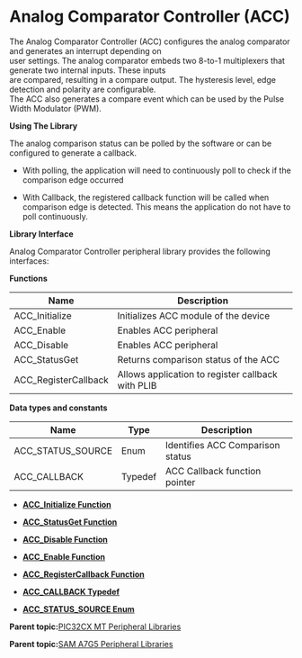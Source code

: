 # Analog Comparator Controller \(ACC\)

The Analog Comparator Controller \(ACC\) configures the analog comparator and generates an interrupt depending on<br />user settings. The analog comparator embeds two 8-to-1 multiplexers that generate two internal inputs. These inputs<br />are compared, resulting in a compare output. The hysteresis level, edge detection and polarity are configurable.<br />The ACC also generates a compare event which can be used by the Pulse Width Modulator \(PWM\).

**Using The Library**

The analog comparison status can be polled by the software or can be configured to generate a callback.

-   With polling, the application will need to continuously poll to check if the comparison edge occurred

-   With Callback, the registered callback function will be called when comparison edge is detected. This means the application do not have to poll continuously.


**Library Interface**

Analog Comparator Controller peripheral library provides the following interfaces:

**Functions**

|Name|Description|
|----|-----------|
|ACC\_Initialize|Initializes ACC module of the device|
|ACC\_Enable|Enables ACC peripheral|
|ACC\_Disable|Enables ACC peripheral|
|ACC\_StatusGet|Returns comparison status of the ACC|
|ACC\_RegisterCallback|Allows application to register callback with PLIB|

**Data types and constants**

|Name|Type|Description|
|----|----|-----------|
|ACC\_STATUS\_SOURCE|Enum|Identifies ACC Comparison status|
|ACC\_CALLBACK|Typedef|ACC Callback function pointer|

-   **[ACC\_Initialize Function](GUID-9BCE1658-3877-44D6-8EB3-510173F2D43B.md)**  

-   **[ACC\_StatusGet Function](GUID-A1AD8E42-FD92-4B59-B967-9CA9D00A4212.md)**  

-   **[ACC\_Disable Function](GUID-D79C39A4-3012-4A2D-B43E-E352A31F6F51.md)**  

-   **[ACC\_Enable Function](GUID-35F8A1CA-41E6-4AA8-A41D-9468ED7991F4.md)**  

-   **[ACC\_RegisterCallback Function](GUID-AF165091-8951-4D8B-A579-8C7BB983A6FC.md)**  

-   **[ACC\_CALLBACK Typedef](GUID-E3CF6B3F-0480-4FF2-BA83-906BEB087037.md)**  

-   **[ACC\_STATUS\_SOURCE Enum](GUID-FDA3A334-6136-4980-AE57-D3179D36A641.md)**  


**Parent topic:**[PIC32CX MT Peripheral Libraries](GUID-EEA7836F-956F-4526-BF85-CD488C4CE708.md)

**Parent topic:**[SAM A7G5 Peripheral Libraries](GUID-7EEB1AC5-4BFF-4259-97AD-8CF7367D7973.md)

